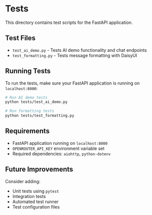 # Tests

This directory contains test scripts for the FastAPI application.

## Test Files

- `test_ai_demo.py` - Tests AI demo functionality and chat endpoints
- `test_formatting.py` - Tests message formatting with DaisyUI

## Running Tests

To run the tests, make sure your FastAPI application is running on `localhost:8000`:

```bash
# Run AI demo tests
python tests/test_ai_demo.py

# Run formatting tests  
python tests/test_formatting.py
```

## Requirements

- FastAPI application running on `localhost:8000`
- `OPENROUTER_API_KEY` environment variable set
- Required dependencies: `aiohttp`, `python-dotenv`

## Future Improvements

Consider adding:
- Unit tests using `pytest`
- Integration tests
- Automated test runner
- Test configuration files 